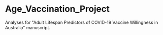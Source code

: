 # Age_Vaccination_Project
Analyses for "Adult Lifespan Predictors of COVID-19 Vaccine Willingness in Australia" manuscript.

